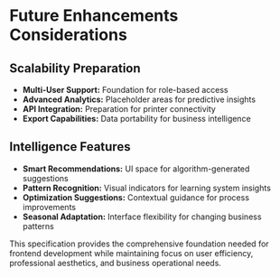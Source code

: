 # Future Enhancements Considerations

## Scalability Preparation
- **Multi-User Support:** Foundation for role-based access
- **Advanced Analytics:** Placeholder areas for predictive insights
- **API Integration:** Preparation for printer connectivity
- **Export Capabilities:** Data portability for business intelligence

## Intelligence Features
- **Smart Recommendations:** UI space for algorithm-generated suggestions
- **Pattern Recognition:** Visual indicators for learning system insights
- **Optimization Suggestions:** Contextual guidance for process improvements
- **Seasonal Adaptation:** Interface flexibility for changing business patterns

This specification provides the comprehensive foundation needed for frontend development while maintaining focus on user efficiency, professional aesthetics, and business operational needs.
